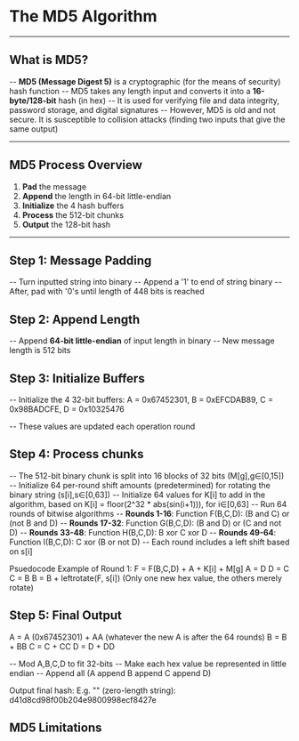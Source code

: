 # The MD5 Algorithm

---

## What is MD5?

-- **MD5 (Message Digest 5)** is a cryptographic (for the means of security) hash function
-- MD5 takes any length input and converts it into a **16-byte/128-bit** hash (in hex)
-- It is used for verifying file and data integrity, password storage, and digital signatures
-- However, MD5 is old and not secure. It is susceptible to collision attacks (finding two inputs that give the same output)

---

## MD5 Process Overview

1. **Pad** the message
2. **Append** the length in 64-bit little-endian
3. **Initialize** the 4 hash buffers
4. **Process** the 512-bit chunks
5. **Output** the 128-bit hash

---

## Step 1: Message Padding

-- Turn inputted string into binary
-- Append a '1' to end of string binary
-- After, pad with '0's until length of 448 bits is reached

## Step 2: Append Length

-- Append **64-bit little-endian** of input length in binary
-- New message length is 512 bits

## Step 3: Initialize Buffers

-- Initialize the 4 32-bit buffers: A = 0x67452301, B = 0xEFCDAB89, C = 0x98BADCFE, D = 0x10325476

-- These values are updated each operation round

## Step 4: Process chunks

-- The 512-bit binary chunk is split into 16 blocks of 32 bits (M[g],g∈[0,15])
-- Initialize 64 per-round shift amounts (predetermined) for rotating the binary string (s[i],s∈[0,63])
-- Initialize 64 values for K[i] to add in the algorithm, based on K[i] = floor(2^32 * abs(sin(i+1))), for i∈[0,63]
-- Run 64 rounds of bitwise algorithms
-- **Rounds 1-16**: Function F(B,C,D): (B and C) or (not B and D)
-- **Rounds 17-32**: Function G(B,C,D): (B and D) or (C and not D)
-- **Rounds 33-48**: Function H(B,C,D): B xor C xor D
-- **Rounds 49-64**: Function I(B,C,D): C xor (B or not D)
-- Each round includes a left shift based on s[i]

Psuedocode Example of Round 1:
F = F(B,C,D) + A + K[i] + M[g]
A = D
D = C
C = B
B = B + leftrotate(F, s[i])
(Only one new hex value, the others merely rotate)

## Step 5: Final Output

A = A (0x67452301) + AA (whatever the new A is after the 64 rounds)
B = B + BB
C = C + CC
D = D + DD

-- Mod A,B,C,D to fit 32-bits
-- Make each hex value be represented in little endian
-- Append all (A append B append C append D)

Output final hash:
E.g. "" (zero-length string): d41d8cd98f00b204e9800998ecf8427e

## MD5 Limitations
